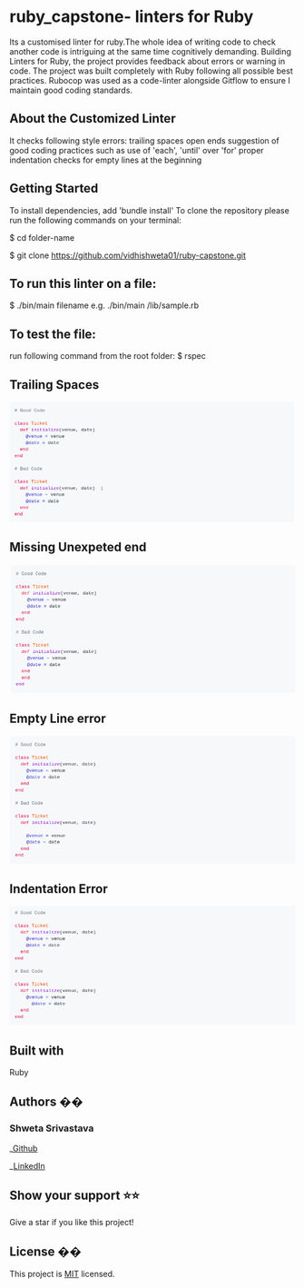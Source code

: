 # ruby_capstone- linters for Ruby

Its a customised linter for ruby.The whole idea of writing code to check another code is intriguing at the same time cognitively demanding. Building Linters for Ruby, the project provides feedback about errors or warning in code. The project was built completely with Ruby following all possible best practices. Rubocop was used as a code-linter alongside Gitflow to ensure I maintain good coding standards.

## About the Customized Linter

It checks following style errors:
trailing spaces
open ends
suggestion of good coding practices such as use of 'each', 'until' over 'for'
proper indentation
checks for empty lines at the beginning

## Getting Started

To install dependencies, add 'bundle install' 
To clone the repository please run the following commands on your terminal:

$ cd folder-name
  
  $ git clone https://github.com/vidhishweta01/ruby-capstone.git
  
 ## To run this linter on a file:
 
 $ ./bin/main filename e.g. ./bin/main /lib/sample.rb
 

 ## To test the file:

 run following command from the root folder:
 $ rspec
 
 ## Trailing Spaces
 
 ![Screenshot](Screenshot2.png)
 
 ## Missing Unexpeted end
 
 ![Screenshot](Screenshot4.png)
 
 ## Empty Line error
 
 ![Screenshot](Screenshot5.png)
 
 ## Indentation Error
 
 ![Screenshot](Screenshot1.png)

## Built with

Ruby

## Authors ��

### Shweta Srivastava

_[Github](https://github.com/vidhishweta01)

_[LinkedIn](http://linkedin.com/in/shweta-s-15a57070)

## Show your support ⭐️⭐️

Give a star if you like this project!

## License ��

This project is [MIT](https://www.mit.edu/~amini/LICENSE.md) licensed.

